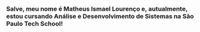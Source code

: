 ### Salve, meu nome é Matheus Ismael Lourenço e, autualmente, estou cursando Análise e Desenvolvimento de Sistemas na São Paulo Tech School! 



